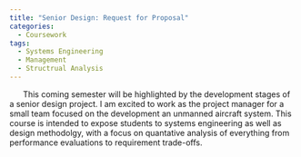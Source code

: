 ```yaml
---
title: "Senior Design: Request for Proposal"
categories:
  - Coursework
tags:
  - Systems Engineering
  - Management
  - Structrual Analysis
---
```


&nbsp;&nbsp;&nbsp;&nbsp;&nbsp;&nbsp;This coming semester will be highlighted by the development stages of a senior design project. I am excited to work as the project manager for a small team focused on the development an
unmanned aircraft system. This course is intended to expose students to systems engineering as well as design methodolgy, with a focus on quantative analysis of everything from performance
evaluations to requirement trade-offs.

 